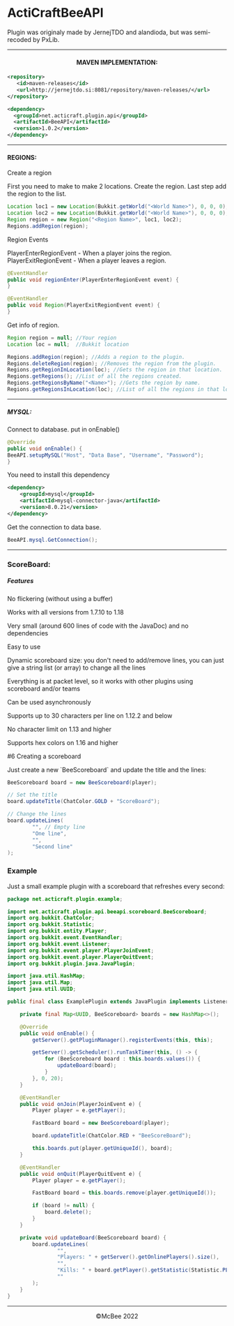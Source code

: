 # ActiCraftBeeAPI
Plugin was originaly made by JernejTDO and alandioda, but was semi-recoded by PxLib.

<article align="center">
<hr>
<h4>MAVEN IMPLEMENTATION:</h4>
</article>
<article align="left">

```xml
<repository>
   <id>maven-releases</id>
   <url>http://jernejtdo.si:8081/repository/maven-releases/</url>
</repository>
```

```xml
<dependency>
  <groupId>net.acticraft.plugin.api</groupId>
  <artifactId>BeeAPI</artifactId>
  <version>1.0.2</version>
</dependency>
```

    
</article>

<article align="left">
<hr>
<h4>REGIONS:</h4>

Create a region

<p> First you need to make to make 2 locations.
Create the region.
Last step add the region to the list.

```java
Location loc1 = new Location(Bukkit.getWorld("<World Name>"), 0, 0, 0);
Location loc2 = new Location(Bukkit.getWorld("<World Name>"), 0, 0, 0);
Region region = new Region("<Region Name>", loc1, loc2);
Regions.addRegion(region);
```
Region Events

PlayerEnterRegionEvent - When a player joins the region.
PlayerExitRegionEvent - When a player leaves a region.

```java
@EventHandler
public void regionEnter(PlayerEnterRegionEvent event) {
}
```

```java 
@EventHandler
public void Region(PlayerExitRegionEvent event) {
}
```

Get info of region.


```java 
Region region = null; //Your region
Location loc = null;  //Bukkit location

Regions.addRegion(region); //Adds a region to the plugin.
Regions.deleteRegion(region); //Removes the region from the plugin.
Regions.getRegionInLocation(loc); //Gets the region in that location.
Regions.getRegions(); //List of all the regions created.
Regions.getRegionsByName("<Name>"); //Gets the region by name.
Regions.getRegionsInLocation(loc); //List of all the regions in that location.
```

</article>

<article align="left">
<hr>
<h5>MYSQL:</h5>

Connect to database. put in onEnable()
```java 
@Override
public void onEnable() {
BeeAPI.setupMySQL("Host", "Data Base", "Username", "Password");
}
```
You need to install this dependency
```xml 
<dependency>
	<groupId>mysql</groupId>
	<artifactId>mysql-connector-java</artifactId>
	<version>8.0.21</version>
</dependency>
```
Get the connection to data base.
```java 
BeeAPI.mysql.GetConnection();
```
</article>
<hr>
<article align="left">
<h3>ScoreBoard:</h3>
<h5>Features</h5>

<p> No flickering (without using a buffer)</p>
<p> Works with all versions from 1.7.10 to 1.18</p>
<p> Very small (around 600 lines of code with the JavaDoc) and no dependencies</p>
<p> Easy to use</p>
<p> Dynamic scoreboard size: you don't need to add/remove lines, you can just give a string list (or array) to change all the lines</p>
<p> Everything is at packet level, so it works with other plugins using scoreboard and/or teams</p>
<p> Can be used asynchronously</p>
<p> Supports up to 30 characters per line on 1.12.2 and below</p>
<p> No character limit on 1.13 and higher</p>
<p> Supports hex colors on 1.16 and higher</p>

#6 Creating a scoreboard

<p>Just create a new `BeeScoreboard` and update the title and the lines:</p>

```java
BeeScoreboard board = new BeeScoreboard(player);

// Set the title
board.updateTitle(ChatColor.GOLD + "ScoreBoard");

// Change the lines
board.updateLines(
        "", // Empty line
        "One line",
        "",
        "Second line"
);
```

### Example

Just a small example plugin with a scoreboard that refreshes every second:

```java
package net.acticraft.plugin.example;

import net.acticraft.plugin.api.beeapi.scoreboard.BeeScoreboard;
import org.bukkit.ChatColor;
import org.bukkit.Statistic;
import org.bukkit.entity.Player;
import org.bukkit.event.EventHandler;
import org.bukkit.event.Listener;
import org.bukkit.event.player.PlayerJoinEvent;
import org.bukkit.event.player.PlayerQuitEvent;
import org.bukkit.plugin.java.JavaPlugin;

import java.util.HashMap;
import java.util.Map;
import java.util.UUID;

public final class ExamplePlugin extends JavaPlugin implements Listener {

    private final Map<UUID, BeeScoreboard> boards = new HashMap<>();

    @Override
    public void onEnable() {
        getServer().getPluginManager().registerEvents(this, this);

        getServer().getScheduler().runTaskTimer(this, () -> {
            for (BeeScoreboard board : this.boards.values()) {
                updateBoard(board);
            }
        }, 0, 20);
    }

    @EventHandler
    public void onJoin(PlayerJoinEvent e) {
        Player player = e.getPlayer();

        FastBoard board = new BeeScoreboard(player);

        board.updateTitle(ChatColor.RED + "BeeScoreBoard");

        this.boards.put(player.getUniqueId(), board);
    }

    @EventHandler
    public void onQuit(PlayerQuitEvent e) {
        Player player = e.getPlayer();

        FastBoard board = this.boards.remove(player.getUniqueId());

        if (board != null) {
            board.delete();
        }
    }

    private void updateBoard(BeeScoreboard board) {
        board.updateLines(
                "",
                "Players: " + getServer().getOnlinePlayers().size(),
                "",
                "Kills: " + board.getPlayer().getStatistic(Statistic.PLAYER_KILLS),
                ""
        );
    }
}
```

</article>
<hr>
<p align="center">
    &copy;McBee 2022
</p>
